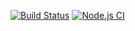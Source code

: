 [![Build Status](https://app.travis-ci.com/Matombot/psql-refresher-workshop.svg?branch=main)](https://app.travis-ci.com/Matombot/psql-refresher-workshop)
[![Node.js CI](https://github.com/Matombot/psql-refresher-workshop/actions/workflows/node.js.yml/badge.svg)](https://github.com/Matombot/psql-refresher-workshop/actions/workflows/node.js.yml)